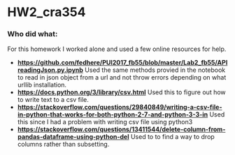 # HW2_cra354 #

### Who did what: ###

For this homework I worked alone and used a few online resources for help.

 * **https://github.com/fedhere/PUI2017_fb55/blob/master/Lab2_fb55/APIreadingJson.py.ipynb**
 Used the same methods provied in the notebook to read in json object from a url and not throw errors depending on what urllib installation.
 * **https://docs.python.org/3/library/csv.html**
 Used this to figure out how to write text to a csv file.
 * **https://stackoverflow.com/questions/29840849/writing-a-csv-file-in-python-that-works-for-both-python-2-7-and-python-3-3-in**
 Used this since I had a problem with writing csv file using python3
 * **https://stackoverflow.com/questions/13411544/delete-column-from-pandas-dataframe-using-python-del**
 Used to to find a way to drop columns rather than subsetting.
 


